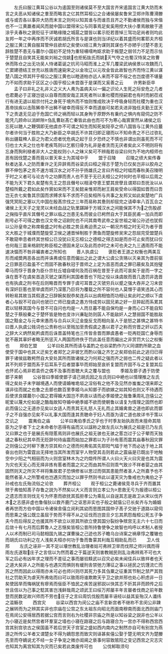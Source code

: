 <!-- { "loadSidebar": true } -->
　　左氏曰服江黄耳公谷以为逺国至则诸侯莫不至大国言齐宋逺国言江黄大防而末言之夫恶从知诸侯之羣至而略言之亿其然耳桓公之合诸侯屡矣鲁宋卫郑许陈曹滑滕或与或否各以事异大防而末言之则何以知其谁与而谁否且齐之不勤诸侯而独与宋偕也不一江黄羸者闻风而就中国以盟得宋公与同事焉足矣奚用控大扶小羣焉敝敝于道涂乎夫春秋之褒贬征于详略缘陵之城扈之盟皆以畧示贬若晋悼三驾功足尚者则均此友邦一年之中再序而不厌诚若胡氏所言与是谋也则当详纪以着其盛而何畧耶夫齐桓之服江黄江黄自服耳管仲且欲却之矣使以结江黄为谋则其谋也不亦陋乎讨楚不患无辞胜楚不患无与蕞尔小国初不足恃为重轻嗫嚅呴妪求助于叛楚之弱邻力不足而示怯于楚楚且自笑其无能矣刘裕之伐姚也拒拓抜氏而姚灭气夺之也蜀汉恃吴之败曹休而陈仓之出无功吴人恃诸葛诞之抗司马昭而淮上之军几覆梁武纳侯景以攻魏而几亡窦建德结王世充以胜唐而速毙宋之以金攻辽以元攻金皆此故智也齐而恃江黄以谋楚八国之师其歼乎桓公之服江黄也以睦道柏亦远人来而不容不绥之也岂度德不堪量力不如而求助于区区之小国乎桓公未尝亟于是谋而又奚善之云
　　许男新臣卒
　　孟子曰非礼之礼非义之义大人弗为盖病夫以一偏之识论人生死之际安危之几者也君薨必于正寝岂徒以自尊而图安哉正其死者所以重社稷而授嗣君也有时而躬莅戎行有进无退以祖宗付托之身死于境外而不恤则惟成败决于呼吸身轻而社稷为重也汉髙帝扶疾以击陈豨帝不出豨不破幸而得反不幸而道崩可矣若夫进非独任夫勤王匡天下之责退无见迫于危国亡师之祸而轻以其身殉于原野外有乗约之惧内有窥伺之防不能凭几顾命以消衅隙刍乱曹赵髙亡秦皆此由也而可不为寒心哉賔賔然从诸侯之后忘死以聴人之鞭弭即无他虞亦不可谓之知生而知死矣陉亭之师八国皆与江黄外应蕞尔者许何当于胜败之大乃新臣之卒胡氏不许其归即正寝而以不知命责之不已过欤礼称出疆载椑人臣之为君父虑者忧危病之起于旦夕恐终之不慎也非谓出则虽死而不可归也士大夫之仕也年老疾笃则以乞骸归骨为礼非是者贪而无厌者矣此义不明则将有忘身而狥利禄者非大人之能权则小人之昧义矣可不辨哉若谷梁曰何为不地内桓师也恶有因伐楚之善而竟以普天率土为其域中乎
　　盟于召陵
　　召陵之绩大矣传春秋者达圣人之防而重许之无异辞焉而谷梁氏曰桓之得志于楚为已仅矣岂非以胶舟之罪不伸包茅之贡不速方城汉水之对不孙乎扬雄氏之言曰齐桓之时緼而春秋美召陵明于时之义者可与论古今之功罪而责人也不至于无已夫桓公之时何时也平桓以后周之不能为天下君久矣楚有先王之怨且僭号以相淩夺恵王嬖其庻孽且谓郑曰吾抚汝以从楚桓所戴之君如此矣作賔如宋而不王矣懿亲惟郑而射王肩矣受命以得国如晋而曰吾岂无衣七矣鲁其宗国而求赙求车不求而不应矣桓所与共事之友邦又如此矣楚地广兵强凭冥阨之塞以亢中国在殷髙宗伐之三年而易称其惫则却屈完之请牵率八百瓦合之诸侯上无天子之宠灵以未经血战之轨里踸踔于方城汉水之间能保其不为之伤股邲之掬指乎直斥其僭号之罪以临之岂患无名而彼业已枵然自大于其臣民甫一加兵而即削号必不可得之数也汉文帝之诏尉陀也不问其南粤武帝之妄世祖之喻公孙述也犹假以公孙皇帝之称席极盛之时有必胜之势且弗迫责之以一朝况齐桓之时无可为者乎晋文大胜之于城濮而楚旋受卫侯之逋晋悼制胜于萧鱼而楚旋修吴宋之怨屈完受盟楚兵不敢窥申息者终其世桓公已没犹曰无忘桓公之德桓之得志如是而亦可止矣而犹曰仅也何哉三苗来格尉陀称臣桓之德固未足以及此而亦时之未可也夬之九三遇雨而不能速决愠而不咎非褊衷者之所知也
　　晋人执虞公
　　褒贬者王道之权衡也两美互形而咸奬两恶各出而并诛弗或任意而偏出之此之谓大公虞公贪赂以灭亲其为晋前驱之日罪恶已盈虽不亡而固不赦春秋冠于晋师之上定为首恶而虞之罪已蔽矣及其抱璧牵马而俘于晋身为臣仆宗社丘墟自嗟何及而召祸在昔至于此而可哀矣于是而一字之诛在晋不在虞矣首造灭虢之谋而利其国者晋也下阳之役以诛虞故而晋几逸罚非逸晋也有执虞之刑书在后则略晋而专罪于虞可耳晋之灭虢穷兵以蹙之强大吞并之习未尝有深奸巨慝也至举虞而奸乃深慝乃巨将为覆载之所不容何也人莫憯于语笑违其心而转盼易其故当其假道之日辞婉矣貎恭矣连兵以出病相恤而功相让矣此时之顺以下虞者心与貎不可自问也虢已亡师已旋虞之愚方恃成劳以固兄弟之好一旦猝起而系累其君以轻移其国今与昔不可自问也均是一人而旦暮不能自保均是一身而心口不能自知楚之于蔡般秦之于楚怀皆是物也变诈兴亷耻防则孱人不能敌奸人之慧弱国不能胜敌国之黠金之与元幸宋愚而与合兵以灭辽金旋反戈而相向圣人于是怒之甚惧之甚特书曰晋人执虞公贱词也公贵称也以至贱加至贵假虞之愚以君子之称而穷晋之奸以匹夫之辞大义炳然矣矜虞而后诛晋盖特笔也三传皆舎晋而罪虞愚者一贬再贬国亡身辱而犹不蔽其辜奸者略无所惩灭人两国而终佚于罚此盖任意而偏出之非赏罚大公之权衡也
　　郑伯乞盟
　　公羊曰处其所而请与盖酌之也谷梁酌作汋义同谓酌所歃之血使受于国中也其义迂矣乞者郑乞之非彼乞而酌以强之齐乞之矣郑伯前此之逃归已得罪于诸侯兹敢枵然自大安处其所而致诸侯之汋何郑之强而齐之弱也二传之疑此者以其不列郑于盟而系于后耳系于后者盟事毕而郑始至哀祈复盟而齐固不与之复盟其后也怀贰心焉非若袁侨之偶不及事而晋聴大夫之覆与盟也
　　季姬及鄫子遇于防使鄫子来朝
　　公谷皆曰季姬使鄫子请己胡氏因之左氏则曰中絶也以情理推之左氏得之矣处子未字越境遇人而使请婚唯垝垣之淫俗有之他不及见然亦蚩蚩之氓来即之谋非往而就之也鲁之去鄫也数百里季姬乌从知鄫子而欲嫁之如其知也则又不待遇而后使求良媒蕞尔小国之君得婚大国岂不夙夜以请而必季姬使之哉鲁秉周礼岂僖公之昵爱以蔑大伦如是之酷哉故知夺婚中絶季姬不欲而使朝鲁以请复为情理之固然也即此而僖公之无道亦见矣以女适人而责其无礼怒人无礼而止其婚禽兽之道也即此而鄫子之不自强亦见矣不以礼事大国而逢其责聴命于妇人而亟为请亡道也故详书于策以交讥之
　　震夷伯之庙
　　公羊曰夷伯季氏之孚也于时季友始执政而未擅命其陪臣为之孚者下士之未命者尔恶得有庙而又以諡称之故左氏以为展氏之祖是已乃左氏又曰罪之也于是展氏有隠慝焉则非也展氏之祖无骇也无骇之慝岂过于公子翚而天独谴之春秋纪其卒而无贬辞何待庙震而始加之罪若以为子孙有慝而震其庙春秋因灾罪之则僖公之时柳下惠方崇其和介之德而何弗佑其先耶阳气緼于地下而必达于地上其奋出也则为雷霆出无择地当其所发而室宇人物受其击则若此之震庙是已既出于地触空中少阳之气相丽而为火则宫室林木为之灼燬传所谓人火曰火天火曰灾是也其为震为灾也天无心而无择非拣有慝者而震之灾之而由其所召则乖气致沴不祥者婴之由其固然则天之所灾不祥将集故君子恐惧修省以思过而弭其患能然者圣人之所嘉予也不能然者圣人之所警戒也岂遇灾而加之以罪乎然则书此以谨天灾为鲁戒也为夷伯之子孙戒也左氏殆流俗之论欤
　　葬齐桓公
　　观于桓公之薨诸侯竞寻兵于齐而置其殡于弗恤知髙子存鲁之説为不然矣以大义而言则立孝公为恩救无亏为报德以桓公之遗志而言则伐无亏为怀恵而欲抚其孤拒孝公为乘乱以自逞其志是故卫从宋以伐齐木之志感非虚也鲁偕狄以救齐鹿门之讴思非实也子般之弑僖公已长矣齐与为婚姻者再世而方伯中国以令诸侯舎僖立闵利其幼而思图其国仲子髙子交驰于道路以窥伺而思乘之僖公既立虽屈于势而不得不从之征伐而岂尝旦夕忘其夙怨哉桓公死五子争夫今而后得反之也援其所不欲立以拒其所欲立使其国分裂纷争殡宫无主六十七日而后敛十有七月而后葬鲁人之志惬矣皆桓公昔所持鲁使争之故智也呜呼以术制人者授人以术而制已司马懿相国九锡之谋曹操之己迹也苏子瞻乌台诗案之祸章惇之覆辙也而胡氏曰功利之在人浅矣夫桓亦何功于鲁而鲁蒙其利哉互相助乱而已
　　卫人伐邢
　　左氏之诬非一其不足以壊世教乱治理者姑可弗辨卫旱而伐邢之师兴偶而得雨左氏遂取庄子之言信以为然而着之于篇逆天则害教贼民则乱治弗辨焉不可也大军之后必有凶年求之理而不差征之事而屡验黩武以召灾必矣未闻佳兵以致祥者也天之道大矣非人之所能与也遇灾而惧则有缓刑舎禁弛力薄征之事以拯民之饥馑流亡而苏之然而因此以得雨亦未可必也师兴则尽其死力多其刍粟之征重其节制之禁严其戮社之罚助天为虐天所弗佑而曰可以致雨将谁欺欺天乎卫之欲并邢也处心积虑非一日矣使因旱而悔祸犹有瘳焉而佞臣不恤民之疾苦逞邪説以快其志不折其非而顾传之后世且信以为己事之騐其害岂浅鲜哉周之颂武王曰绥万邦屡丰年言屡者伐商之前年数登而民数足故兴师而不劳也庄子之言曰周饥伐殷而屡丰诬经以益其妄殆汉人谶纬之滥觞欤
　　西宫灾
　　谷梁以西宫为闵公之庙不言新宫者不继祢不言闵公非踈之展转而为之辨其实非也宗庙在公宫之东太祖东向昭北而面南穆南而面北西则庙门在焉闵公安得居西若据公宫而言则右为社稷非宗庙之所是以知谷梁之説非也公羊以为小寝近是矣然宫者环羣室之墙也小寝在路寝之后与路寝合为一宫亦不得称西宫西宫其别宫欤古之侯国虽不若后世天子宫室之盛如西内南内之制然亦自可有别宫为燕游之所传公羊者又谓楚女不得为嫡怨思而致灾则诬甚矣僖公娶于楚无明文齐为楚媵先至而夺嫡说尤不经一女子争宠之微亦闺阃之亵事何容致隂阳之变记西宫之灾志灾也知其为离宫知其为灾而已矣若此类废传可也
　　公伐邾取须句

